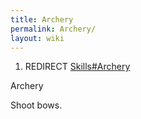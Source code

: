 ```yaml
---
title: Archery
permalink: Archery/
layout: wiki
---
```


1.  REDIRECT [Skills\#Archery](Archery "wikilink")

Archery

Shoot bows.
